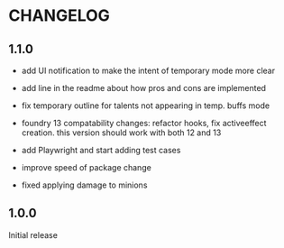 # CHANGELOG

## 1.1.0
- add UI notification to make the intent of temporary mode more clear

- add line in the readme about how pros and cons are implemented

- fix temporary outline for talents not appearing in temp. buffs mode

- foundry 13 compatability changes: refactor hooks, fix activeeffect creation. this version should work with both 12 and 13

- add Playwright and start adding test cases

- improve speed of package change

- fixed applying damage to minions

## 1.0.0

Initial release